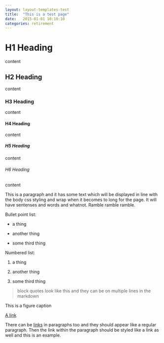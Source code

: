 ```yaml
---
layout: layout-templates-test
title:  "This is a test page"
date:   2015-01-01 10:10:10
categories: retirement
---
```


# H1 Heading

content

## H2 Heading

content

### H3 Heading

content

#### H4 Heading

content

##### H5 Heading

content

###### H6 Heading

content

This is a paragraph and it has some text which will be displayed in line with the body css styling and wrap when it becomes to long for the page. It will have sentenses and words and whatnot. Ramble ramble ramble.

Bullet point list:

- a thing

- another thing

- some third thing

Numbered list:

1. a thing

2. another thing

3. some third thing

> block quotes look like this and 
> they can be on multiple lines in the markdown

<figcaption>This is a figure caption</figcaption>

<a href="#">A link</a>

There can be <a href="#">links</a> in paragraphs too and they should appear like a regular paragraph. Then the link within the paragraph should be styled like a link as well and this is an example.

